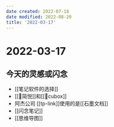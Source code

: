 ```yaml
---
date created: 2022-07-18
date modified: 2022-08-20
title: '2022-03-17'
---
```


# 2022-03-17

## 今天的灵感或闪念

- [[笔记软件的选择]]
- [[🤖简悦]]和[[🤖cubox]]
- 阿杰公司 [[tp-link]]使用的是[[石墨文档]]
- [[闪念笔记]]
- [[思维导图]]
